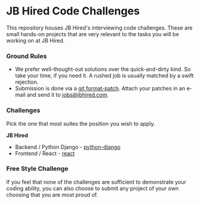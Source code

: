 # JB Hired Code Challenges

This repository houses JB Hired's interviewing code challenges. These are small hands-on
projects that are very relevant to the tasks you will be working on at JB Hired.

### Ground Rules

* We prefer well-thought-out solutions over the quick-and-dirty kind. So take your time,
  if you need it. A rushed job is usually matched by a swift rejection.
* Submission is done via a [git format-patch](https://git-scm.com/docs/git-format-patch). Attach
  your patches in an e-mail and send it to [jobs@jbhired.com](mailto:jobs@jbhired.com).

### Challenges

Pick the one that most suites the position you wish to apply.

**JB Hired**

* Backend / Python Django - [python-django](https://gitlab.com/jbengine/challenges/python-django)
* Frontend / React - [react](https://gitlab.com/jbengine/challenges/react)

### Free Style Challenge

If you feel that none of the challenges are sufficient to demonstrate your coding ability,
you can also choose to submit any project of your own choosing that you are most proud of.

